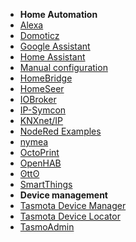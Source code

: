 * **Home Automation**
* [Alexa](/integrations/Alexa)
* [Domoticz](/integrations/Domoticz)
* [Google Assistant](https://doc.gbridge.io/integration/tasmota.html)
* [Home Assistant](/integrations/Home-Assistant)
* [Manual configuration](/integrations/Home-Assistant-‐-Manual-Config)
* [HomeBridge](/integrations/Homebridge)
* [HomeSeer](/integrations/HomeSeer)
* [IOBroker](https://github.com/arendst/Tasmota/issues/3769)
* [IP-Symcon](/integrations/IP-Symcon)
* [KNXnet/IP](/integrations/KNX)
* [NodeRed Examples](/integrations/NodeRed)
* [nymea](/integrations/nymea)
* [OctoPrint](/integrations/Octoprint)
* [OpenHAB](/integrations/openHAB)
* [ʘttʘ](/integrations/otto)
* [SmartThings](https://github.com/BrettSheleski/SmartThingsPublic/blob/master/devicetypes/brettsheleski/sonoff-tasmota.src/readme.md)
* **Device management**
* [Tasmota Device Manager](/integrations/Tasmota-Device-Manager)
* [Tasmota Device Locator](/integrations/Tasmota-Device-Locator)
* [TasmoAdmin](/integrations/TasmoAdmin)